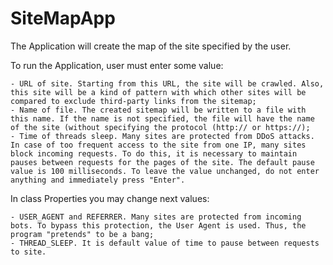 # SiteMapApp

The Application will create the map of the site specified by the user.

To run the Application, user must enter some value:

    - URL of site. Starting from this URL, the site will be crawled. Also, this site will be a kind of pattern with which other sites will be compared to exclude third-party links from the sitemap;
    - Name of file. The created sitemap will be written to a file with this name. If the name is not specified, the file will have the name of the site (without specifying the protocol (http:// or https://);
    - Time of threads sleep. Many sites are protected from DDoS attacks. In case of too frequent access to the site from one IP, many sites block incoming requests. To do this, it is necessary to maintain pauses between requests for the pages of the site. The default pause value is 100 milliseconds. To leave the value unchanged, do not enter anything and immediately press "Enter".

In class Properties you may change next values:

    - USER_AGENT and REFERRER. Many sites are protected from incoming bots. To bypass this protection, the User Agent is used. Thus, the program "pretends" to be a bang;
    - THREAD_SLEEP. It is default value of time to pause between requests to site.